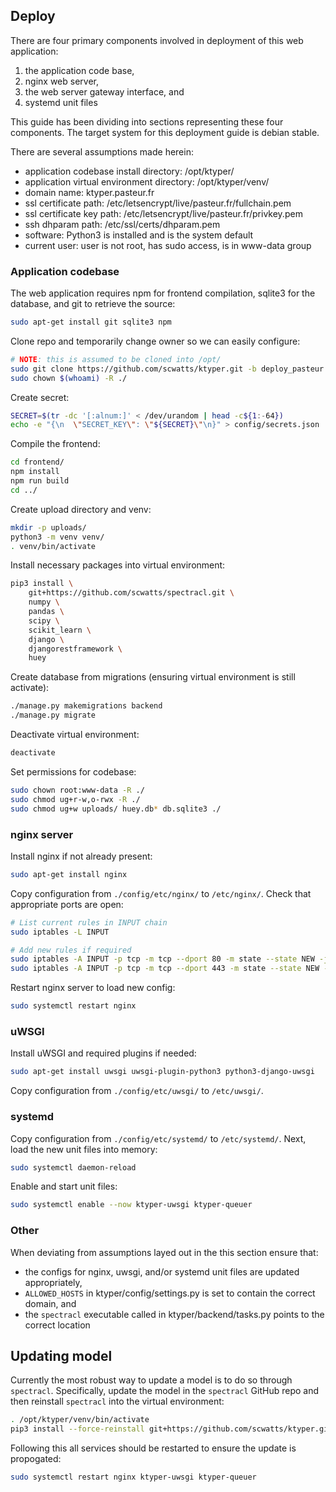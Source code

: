 ## Deploy
There are four primary components involved in deployment of this web application:
1. the application code base,
2. nginx web server,
3. the web server gateway interface, and
4. systemd unit files

This guide has been dividing into sections representing these four components. The target system for this deployment guide is debian stable.

There are several assumptions made herein:
- application codebase install directory: /opt/ktyper/
- application virtual environment directory: /opt/ktyper/venv/
- domain name: ktyper.pasteur.fr
- ssl certificate path: /etc/letsencrypt/live/pasteur.fr/fullchain.pem
- ssl certificate key path: /etc/letsencrypt/live/pasteur.fr/privkey.pem
- ssh dhparam path: /etc/ssl/certs/dhparam.pem
- software: Python3 is installed and is the system default
- current user: user is not root, has sudo access, is in www-data group


### Application codebase
The web application requires npm for frontend compilation, sqlite3 for the database, and git to retrieve the source:
```bash
sudo apt-get install git sqlite3 npm
```

Clone repo and temporarily change owner so we can easily configure:
```bash
# NOTE: this is assumed to be cloned into /opt/
sudo git clone https://github.com/scwatts/ktyper.git -b deploy_pasteur && cd ktyper/
sudo chown $(whoami) -R ./
```

Create secret:
```bash
SECRET=$(tr -dc '[:alnum:]' < /dev/urandom | head -c${1:-64})
echo -e "{\n  \"SECRET_KEY\": \"${SECRET}\"\n}" > config/secrets.json
```

Compile the frontend:
```bash
cd frontend/
npm install
npm run build
cd ../
```

Create upload directory and venv:
```bash
mkdir -p uploads/
python3 -m venv venv/
. venv/bin/activate
```

Install necessary packages into virtual environment:
```bash
pip3 install \
    git+https://github.com/scwatts/spectracl.git \
    numpy \
    pandas \
    scipy \
    scikit_learn \
    django \
    djangorestframework \
    huey
```

Create database from migrations (ensuring virtual environment is still activate):
```bash
./manage.py makemigrations backend
./manage.py migrate
```

Deactivate virtual environment:
```bash
deactivate
```

Set permissions for codebase:
```bash
sudo chown root:www-data -R ./
sudo chmod ug+r-w,o-rwx -R ./
sudo chmod ug+w uploads/ huey.db* db.sqlite3 ./
```


### nginx server
Install nginx if not already present:
```bash
sudo apt-get install nginx
```

Copy configuration from `./config/etc/nginx/` to `/etc/nginx/`. Check that appropriate ports are open:
```bash
# List current rules in INPUT chain
sudo iptables -L INPUT

# Add new rules if required
sudo iptables -A INPUT -p tcp -m tcp --dport 80 -m state --state NEW -j ACCEPT
sudo iptables -A INPUT -p tcp -m tcp --dport 443 -m state --state NEW -j ACCEPT
```

Restart nginx server to load new config:
```bash
sudo systemctl restart nginx
```


### uWSGI
Install uWSGI and required plugins if needed:
```bash
sudo apt-get install uwsgi uwsgi-plugin-python3 python3-django-uwsgi
```

Copy configuration from `./config/etc/uwsgi/` to `/etc/uwsgi/`.


### systemd
Copy configuration from `./config/etc/systemd/` to `/etc/systemd/`. Next, load the new unit files into memory:
```bash
sudo systemctl daemon-reload
```

Enable and start unit files:
```bash
sudo systemctl enable --now ktyper-uwsgi ktyper-queuer
```

### Other
When deviating from assumptions layed out in the this section ensure that:
* the configs for nginx, uwsgi, and/or systemd unit files are updated appropriately,
* `ALLOWED_HOSTS` in ktyper/config/settings.py is set to contain the correct domain, and
* the `spectracl` executable called in ktyper/backend/tasks.py points to the correct location


## Updating model
Currently the most robust way to update a model is to do so through `spectracl`. Specifically, update the model
in the `spectracl` GitHub repo and then reinstall `spectracl` into the virtual environment:

```bash
. /opt/ktyper/venv/bin/activate
pip3 install --force-reinstall git+https://github.com/scwatts/ktyper.git
```

Following this all services should be restarted to ensure the update is propogated:
```bash
sudo systemctl restart nginx ktyper-uwsgi ktyper-queuer
```
